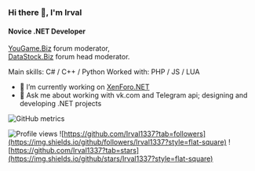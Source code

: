 ### Hi there 👋, I'm Irval
#### Novice .NET Developer
[YouGame.Biz](https://YouGame.Biz) forum moderator,
<br>[DataStock.Biz](https://DataStock.Biz) forum head moderator.

Main skills: C# / C++ / Python
Worked with: PHP / JS / LUA

- 🔭 I’m currently working on [XenForo.NET](https://github.com/Xenforo-NET)
- 💬 Ask me about working with vk.сom and Telegram api; designing and developing .NET projects 

![GitHub metrics](https://metrics.lecoq.io/Irval1337)  

![Profile views](https://gpvc.arturio.dev/Irval1337) ![https://github.com/Irval1337?tab=followers](https://img.shields.io/github/followers/Irval1337?style=flat-square) ![https://github.com/Irval1337?tab=stars](https://img.shields.io/github/stars/Irval1337?style=flat-square)
